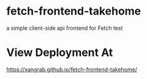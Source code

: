 # fetch-frontend-takehome

a simple client-side api frontend for Fetch test

# View Deployment At

https://xangrab.github.io/fetch-frontend-takehome/
